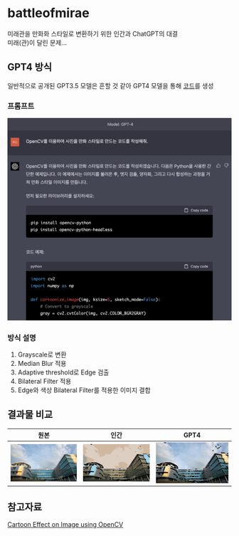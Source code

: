 # battleofmirae
미래관을 만화화 스타일로 변환하기 위한 인간과 ChatGPT의 대결  
미래(관)이 달린 문제...

## GPT4 방식
일반적으로 공개된 GPT3.5 모델은 흔할 것 같아 GPT4 모델을 통해 [코드](./gpt4.py)를 생성

### 프롬프트
![GPT프롬프트](./asset/gpt4.png)

### 방식 설명
1. Grayscale로 변환
2. Median Blur 적용
3. Adaptive threshold로 Edge 검출
4. Bilateral Filter 적용
5. Edge와 색상 Bilateral Filter를 적용한 이미지 결합

## 결과물 비교
| 원본 | 인간 | GPT4 |
|-----|-----|------|
|![원본](./input.jpg)|![인간결과물](./asset/man_output.jpg)|![GPT4결과물](./asset/gpt_output.jpg)|

## 참고자료
[Cartoon Effect on Image using OpenCV](https://www.youtube.com/watch?v=2xqvGZS7NCw)
